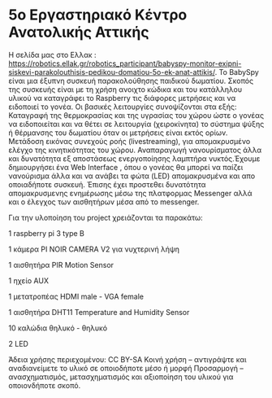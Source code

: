 # 5ο Εργαστηριακό Κέντρο Ανατολικής Αττικής
Η σελίδα μας στο Ελλακ : https://robotics.ellak.gr/robotics_participant/babyspy-monitor-exipni-siskevi-parakolouthisis-pedikou-domatiou-5o-ek-anat-attikis/.
Το BabySpy είναι μια έξυπνη συσκευή παρακολούθησης παιδικού δωματίου.
Σκοπός της συσκευής είναι με τη χρήση ανοιχτο κώδικα και του κατάλληλου υλικού να καταγράφει το Raspberry τις διάφορες μετρήσεις και να ειδοποιεί το γονέα.
Οι βασικές λειτουργίες συνοψίζονται στα εξής: Καταγραφή της θερμοκρασίας και της υγρασίας του χώρου ώστε ο γονέας να ειδοποιείται και  να θέτει σε λειτουργία (χειροκίνητα) το σύστημα ψύξης ή θέρμανσης του δωματίου όταν οι μετρήσεις είναι εκτός ορίων. Μετάδοση εικόνας συνεχούς ροής (livestreaming), για απομακρυσμένο ελέγχο της κινητικότητας του χώρου.
Αναπαραγωγή νανουρίσματος άλλα και δυνατότητα εξ αποστάσεως ενεργοποίησης λαμπτήρα νυκτός.Έχουμε δημιουργήσει ένα Web Interface , όπου ο γονέας θα μπορεί να παίζει νανούρισμα άλλα και να ανάβει τα φώτα (LED) απομακρυσμένα και απο οποιαδήποτε συσκευή. Έπισης έχει προστεθει δυνατότητα απομακρυσμενης ενημέρωσης μέσω της πλατφορμας Messenger αλλά και ο έλεγχος των αισθητήρων μέσα από το messenger. 

Για την υλοποίηση του project χρειάζονται τα παρακάτω:

1 raspberry pi 3 type B

1 κάμερα PI NOIR CAMERA V2 για νυχτερινή λήψη 

1 αισθητήρα PIR Motion Sensor

1 ηχείο AUX

1 μετατροπέας HDMI male - VGA female

1 αισθητήρα DHT11 Temperature and Humidity Sensor

10 καλώδια θηλυκό - θηλυκό

2 LED


Άδεια χρήσης περιεχομένου: CC BY-SA 
Κοινή χρήση – αντιγράψτε και αναδιανείμετε το υλικό σε οποιοδήποτε μέσο ή μορφή 
Προσαρμογή – ανασχηματισμός, μετασχηματισμός και αξιοποίηση του υλικού για οποιονδήποτε σκοπό.
